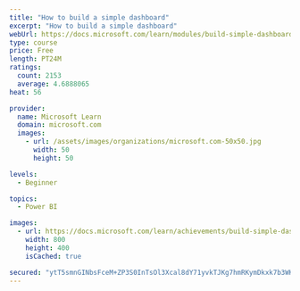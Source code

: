 ```yaml
---
title: "How to build a simple dashboard"
excerpt: "How to build a simple dashboard"
webUrl: https://docs.microsoft.com/learn/modules/build-simple-dashboard/
type: course
price: Free
length: PT24M
ratings:
  count: 2153
  average: 4.6888065
heat: 56

provider:
  name: Microsoft Learn
  domain: microsoft.com
  images:
    - url: /assets/images/organizations/microsoft.com-50x50.jpg
      width: 50
      height: 50

levels:
  - Beginner

topics:
  - Power BI

images:
  - url: https://docs.microsoft.com/learn/achievements/build-simple-dashboard-social.png
    width: 800
    height: 400
    isCached: true

secured: "ytT5smnGINbsFceM+ZP3S0InTsOl3Xcal8dY71yvkTJKg7hmRKymDkxk7b3WKVd5h1mWsdjaW2EeB8LdT1UTuGq8Cf9iCOkp0jv3FGN7oJ4A8yYqPV3yAIilN8PNgqpBpPfj632QMmasCAwXs1MHENknjBYJg6pjQCYIbca/mW23ttB7DL0xv9zly0u7fhbK570trzRgG5XZ+3SdfqGkr1q01CzZbPEkWuUHhvQOa1OCrr8ixKafWh7xj09iZtJnUfYbzHvw5fqUV7NRCnKSJsqtdD55I9jRPjO6rzYtukCtp1m0x4i35g3Jv4pD6S4jMmNBtFNGzz7vsHFeroG1eEylJa9LFqTe+rXXXxs55tVGItmlMIGGdHRh/KtbN6Yc3uXFXx93JN7ppE8+zevG8M2MliCDxnuWuiU/EZ2huMc=;ig3PJAv4ZTCOxz9Zne0xQw=="
---
```


